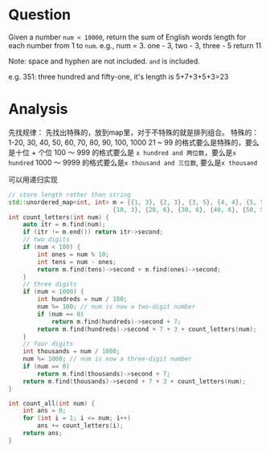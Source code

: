 # Question
Given a number `num < 10000`, return the sum of English words length for each number from 1 to `num`.
e.g., num = 3. one - 3, two - 3, three - 5
return 11

Note: space and hyphen are not included. `and` is included.

e.g. 351: three hundred and fifty-one, it's length is 5+7+3+5+3=23

# Analysis
先找规律：
先找出特殊的，放到map里，对于不特殊的就是排列组合。
特殊的：1-20, 30, 40, 50, 60, 70, 80, 90, 100, 1000
21 ~ 99 的格式要么是特殊的，要么是十位 + 个位
100 ～ 999 的格式要么是 `x hundred and 两位数`，要么是`x hundred`
1000 ～ 9999 的格式要么是`x thousand and 三位数`, 要么是`x thousand`

可以用递归实现

```cpp
// store length rather than string
std::unordered_map<int, int> m = {{1, 3}, {2, 3}, {3, 5}, {4, 4}, {5, 5}, {6, 3}, {7, 5}, {8, 5}, {9, 4},
                             {10, 3}, {20, 6}, {30, 6}, {40, 6}, {50, 5}, {60, 5}, {70, 7}, {80, 7}, {90, 6},};
int count_letters(int num) {
    auto itr = m.find(num);
    if (itr != m.end()) return itr->second;
    // two digits
    if (num < 100) {
        int ones = num % 10;
        int tens = num - ones;
        return m.find(tens)->second + m.find(ones)->second;
    }
    // three digits
    if (num < 1000) {
        int hundreds = num / 100;
        num %= 100; // num is now a two-digit number
        if (num == 0)
            return m.find(hundreds)->second + 7;
        return m.find(hundreds)->second + 7 + 3 + count_letters(num);
    }
    // four digits
    int thousands = num / 1000;
    num %= 1000; // num is now a three-digit number
    if (num == 0)
        return m.find(thousands)->second + 7;
    return m.find(thousands)->second + 7 + 3 + count_letters(num);
}

int count_all(int num) {
    int ans = 0;
    for (int i = 1; i <= num; i++)
        ans += count_letters(i);
    return ans;
}
```